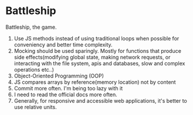 # Battleship

Battleship, the game.

1. Use JS methods instead of using traditional loops when possible for conveniency and better time complexity.
2. Mocking should be used sparingly. Mostly for functions that produce side effects(modifying global state, making network requests, or interacting with the file system, apis and databases, slow and complex operations etc..)
3. Object-Oriented Programming (OOP)
4. JS compares arrays by reference(memory location) not by content
5. Commit more often. I'm being too lazy with it
6. I need to read the official docs more often.
7. Generally, for responsive and accessible web applications, it's better to use relative units.
